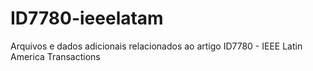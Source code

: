 # ID7780-ieeelatam
Arquivos e dados adicionais relacionados ao artigo ID7780 - IEEE Latin America Transactions
